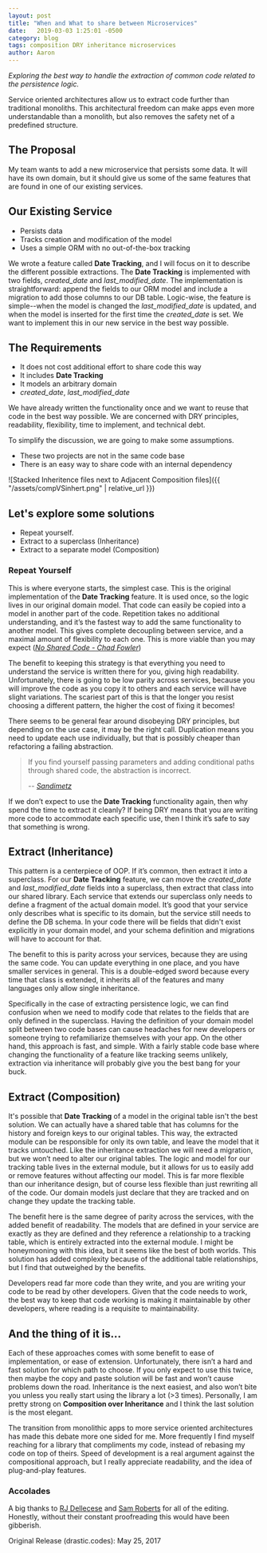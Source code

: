 ```yaml
---
layout: post
title: "When and What to share between Microservices"
date:   2019-03-03 1:25:01 -0500
category: blog
tags: composition DRY inheritance microservices
author: Aaron
---
```


_Exploring the best way to handle the extraction of common code related to the persistence logic._

Service oriented architectures allow us to extract code further than traditional monoliths. This architectural freedom can make apps even more understandable than a monolith, but also removes the safety net of a predefined structure.



## The Proposal
My team wants to add a new microservice that persists some data. It will have its own domain, but it should give us some of the same features that are found in one of our existing services.



## Our Existing Service
* Persists data
* Tracks creation and modification of the model
* Uses a simple ORM with no out-of-the-box tracking


We wrote a feature called **Date Tracking**, and I will focus on it to describe the different possible extractions.  The **Date Tracking** is implemented with two fields, _created_date_ and _last_modified_date_. The implementation is straightforward: append the fields to our ORM model and include a migration to add those columns to our DB table. Logic-wise, the feature is simple--when the model is changed the _last_modified_date_ is updated, and when the model is inserted for the first time the _created_date_ is set. We want to implement this in our new service in the best way possible.



## The Requirements
* It does not cost additional effort to share code this way
* It includes **Date Tracking**
* It models an arbitrary domain
 * _created_date_, _last_modified_date_

We have already written the functionality once and we want to reuse that code in the best way possible. We are concerned with DRY principles, readability, flexibility, time to implement, and technical debt.


To simplify the discussion, we are going to make some assumptions.

* These two projects are not in the same code base
* There is an easy way to share code with an internal dependency

![Stacked Inheritence files next to Adjacent Composition files]({{ "/assets/compVSinhert.png" | relative_url }})

## Let's explore some solutions
* Repeat yourself.
* Extract to a superclass (Inheritance)
* Extract to a separate model (Composition)



### Repeat Yourself
This is where everyone starts, the simplest case. This is the original implementation of the **Date Tracking** feature. It is used once, so the logic lives in our original domain model. That code can easily be copied into a model in another part of the code. Repetition takes no additional understanding, and it’s the  fastest way to add the same functionality to another model. This gives complete decoupling between service, and a maximal amount of flexibility to each one. This is more viable than you may expect (<cite>[No Shared Code - Chad Fowler](https://youtu.be/-UKEPd2ipEk?t=1333)</cite>)


The benefit to keeping this strategy is that everything you need to understand the service is written there for you, giving high readability. Unfortunately, there is going to be low parity across services, because you will improve the code as you copy it to others and each service will have slight variations. The scariest part of this is that the longer you resist choosing a different pattern, the higher the cost of fixing it becomes!


There seems to be general fear around disobeying DRY principles, but depending on the use case, it may be the right call. Duplication means you need to update each use individually, but that is possibly cheaper than refactoring a failing abstraction.


> If you find yourself passing parameters and adding conditional paths through shared code, the abstraction is incorrect.
>
> -- <cite>[Sandimetz](https://www.sandimetz.com/blog/2016/1/20/the-wrong-abstraction)</cite>


If we don’t expect to use the **Date Tracking** functionality again, then why spend the time to extract it cleanly? If being DRY means that you are writing more code to accommodate each specific use, then I think it’s safe to say that something is wrong.


## Extract (Inheritance)
This pattern is a centerpiece of OOP. If it’s common, then extract it into a superclass. For our **Date Tracking** feature, we can move the _created_date_ and _last_modified_date_ fields into a superclass, then extract that class into our shared library. Each service that extends our superclass only needs to define a fragment of the actual domain model. It’s good that your service only describes what is specific to its domain, but the service still needs to define the DB schema. In your code there will be fields that didn't exist explicitly in your domain model, and your schema definition and migrations will have to account for that.



The benefit to this is parity across your services, because they are using the same code. You can update everything in one place, and you have smaller services in general. This is a double-edged sword because every time that class is extended, it inherits all of the features and many languages only allow single inheritance.


Specifically in the case of extracting persistence logic, we can find confusion when we need to modify code that relates to the fields that are only defined in the superclass. Having the definition of your domain model split between two code bases can cause headaches for new developers or someone trying to refamiliarize themselves with your app. On the other hand, this approach is fast, and simple. With a fairly stable code base where changing the functionality of a feature like tracking seems unlikely, extraction via inheritance will probably give you the best bang for your buck.



## Extract (Composition)
It's possible that **Date Tracking** of a model in the original table isn't the best solution. We can actually have a shared table that has columns for the history and foreign keys to our original tables. This way, the extracted module can be responsible for only its own table, and leave the model that it tracks untouched. Like the inheritance extraction we will need a migration, but we won’t need to alter our original tables. The logic and model for our tracking table lives in the external module, but it allows for us to easily add or remove features without affecting our model. This is far more flexible than our inheritance design, but of course less flexible than just rewriting all of the code. Our domain models just declare that they are tracked and on change they update the tracking table.



The benefit here is the same degree of parity across the services, with the added benefit of readability. The models that are defined in your service are exactly as they are defined and they reference a relationship to a tracking table, which is entirely extracted into the external module. I might be honeymooning with this idea, but it seems like the best of both worlds. This solution has added complexity because of the additional table relationships, but I find that outweighed by the benefits.


Developers read far more code than they write, and you are writing your code to be read by other developers. Given that the code needs to work, the best way to keep that code working is making it maintainable by other developers, where reading is a requisite to maintainability.



## And the thing of it is...
Each of these approaches comes with some benefit to ease of implementation, or ease of extension. Unfortunately, there isn’t a hard and fast solution for which path to choose. If you only expect to use this twice, then maybe the copy and paste solution will be fast and won’t cause problems down the road. Inheritance is the next easiest, and also won’t bite you unless you really start using the library a lot (>3 times). Personally, I am pretty strong on **Composition over Inheritance** and I think the last solution is the most elegant.



The transition from monolithic apps to more service oriented architectures has made this debate more one sided for me. More frequently I find myself reaching for a library that compliments my code, instead of rebasing my code on top of theirs. Speed of development is a real argument against the compositional approach, but I really appreciate readability, and the idea of plug-and-play features.



### Accolades
A big thanks to [RJ Dellecese](https://github.com/rjdellecese) and [Sam Roberts](https://github.com/samgqroberts) for all of the editing. Honestly, without their constant proofreading this would have been gibberish.

<div class="publish-tag">Original Release (drastic.codes): May 25, 2017</div>
